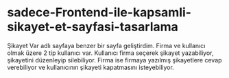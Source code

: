# sadece-Frontend-ile-kapsamli-sikayet-et-sayfasi-tasarlama
Şikayet Var adlı sayfaya benzer bir sayfa geliştirdim. Firma ve kullanıcı olmak üzere 2 tip kullanıcı var. Kullanıcı firma seçerek şikayet yazabiliyor, şikayetini düzenleyip silebiliyor. Firma ise firmaya yazılmış şikayetlere cevap verebiliyor ve kullanıcının şikayeti kapatmasını isteyebiliyor.
